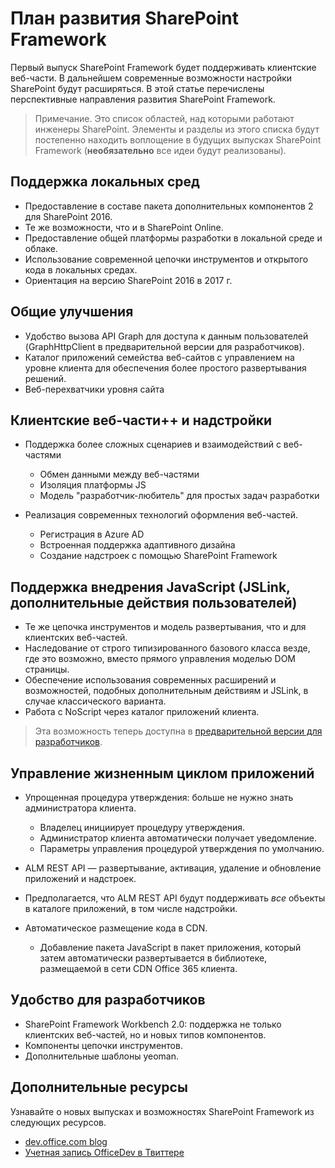 # <a name="sharepoint-framework-roadmap"></a>План развития SharePoint Framework

Первый выпуск SharePoint Framework будет поддерживать клиентские веб-части. В дальнейшем современные возможности настройки SharePoint будут расширяться. В этой статье перечислены перспективные направления развития SharePoint Framework.

> Примечание. Это список областей, над которыми работают инженеры SharePoint. Элементы и разделы из этого списка будут постепенно находить воплощение в будущих выпусках SharePoint Framework (**необязательно** все идеи будут реализованы).  

## <a name="on-premises-support"></a>Поддержка локальных сред

- Предоставление в составе пакета дополнительных компонентов 2 для SharePoint 2016.
- Те же возможности, что и в SharePoint Online.
- Предоставление общей платформы разработки в локальной среде и облаке.
- Использование современной цепочки инструментов и открытого кода в локальных средах.
- Ориентация на версию SharePoint 2016 в 2017 г.

## <a name="general-improvements"></a>Общие улучшения

- Удобство вызова API Graph для доступа к данным пользователей (GraphHttpClient в предварительной версии для разработчиков).
- Каталог приложений семейства веб-сайтов с управлением на уровне клиента для обеспечения более простого развертывания решений. 
- Веб-перехватчики уровня сайта

## <a name="client-side-web-parts-and-add-ins"></a>Клиентские веб-части++ и надстройки

- Поддержка более сложных сценариев и взаимодействий с веб-частями
    - Обмен данными между веб-частями
    - Изоляция платформы JS
    - Модель "разработчик-любитель" для простых задач разработки

- Реализация современных технологий оформления веб-частей. 
    - Регистрация в Azure AD
    - Встроенная поддержка адаптивного дизайна 
    - Создание надстроек с помощью SharePoint Framework

## <a name="javascript-embedding-support-jslink-user-custom-actions"></a>Поддержка внедрения JavaScript (JSLink, дополнительные действия пользователей)

- Те же цепочка инструментов и модель развертывания, что и для клиентских веб-частей.
- Наследование от строго типизированного базового класса везде, где это возможно, вместо прямого управления моделью DOM страницы.
- Обеспечение использования современных расширений и возможностей, подобных дополнительным действиям и JSLink, в случае классического варианта.
- Работа с NoScript через каталог приложений клиента.

> Эта возможность теперь доступна в [предварительной версии для разработчиков](https://dev.office.com/blogs/announcing-availability-of-sharepoint-framework-extensions-developer-preview).

## <a name="application-lifecycle-management"></a>Управление жизненным циклом приложений

- Упрощенная процедура утверждения: больше не нужно знать администратора клиента.
    - Владелец инициирует процедуру утверждения.
    - Администратор клиента автоматически получает уведомление. 
    - Параметры управления процедурой утверждения по умолчанию.

- ALM REST API — развертывание, активация, удаление и обновление приложений и надстроек.
- Предполагается, что ALM REST API будут поддерживать *все* объекты в каталоге приложений, в том числе надстройки.
- Автоматическое размещение кода в CDN.
    - Добавление пакета JavaScript в пакет приложения, который затем автоматически развертывается в библиотеке, размещаемой в сети CDN Office 365 клиента.


## <a name="developer-experience"></a>Удобство для разработчиков
- SharePoint Framework Workbench 2.0: поддержка не только клиентских веб-частей, но и новых типов компонентов.
- Компоненты цепочки инструментов.
- Дополнительные шаблоны yeoman.


## <a name="additional-resources"></a>Дополнительные ресурсы
Узнавайте о новых выпусках и возможностях SharePoint Framework из следующих ресурсов.

* [dev.office.com blog](https://dev.office.com/blogs)
* [Учетная запись OfficeDev в Твиттере](https://twitter.com/officedev)
